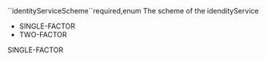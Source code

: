 <tr><td>``identityServiceScheme``</td><td>required,enum</td>
<td>The scheme of the idendityService
<ul>
<li>SINGLE-FACTOR</li>
<li>TWO-FACTOR</li>
</ul>
</td><td>SINGLE-FACTOR</td><td></td></tr>
    
